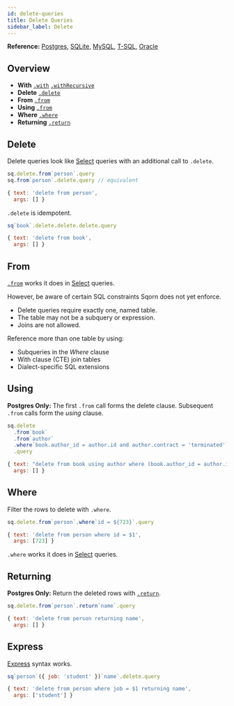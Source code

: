 ```yaml
---
id: delete-queries
title: Delete Queries
sidebar_label: Delete
---
```


**Reference:** [Postgres](https://www.postgresql.org/docs/current/sql-delete.html), [SQLite](https://www.sqlite.org/lang_delete.html), 
[MySQL](https://dev.mysql.com/doc/refman/en/delete.html), [T-SQL](https://docs.microsoft.com/en-us/sql/t-sql/statements/delete-transact-sql), [Oracle](https://docs.oracle.com/database/121/SQLRF/statements_8005.htm)

## Overview

* **With** [`.with`](select-queries#with) [`.withRecursive`](select-queries#recursive-ctes)
* **Delete** [`.delete`](#delete)
* **From** [`.from`](#from-1)
* **Using** [`.from`](#using-1)
* **Where** [`.where`](#where-1)
* **Returning** [`.return`](#returning)

## Delete

Delete queries look like [Select](select-queries) queries with an additional call to `.delete`.

```js
sq.delete.from`person`.query
sq.from`person`.delete.query // equivalent

{ text: 'delete from person',
  args: [] }
```

`.delete` is idempotent.

```js
sq`book`.delete.delete.delete.query

{ text: 'delete from book',
  args: [] }
```

## From

[`.from`](#from) works it does in [Select](select-queries) queries.

However, be aware of certain SQL constraints Sqorn does not yet enforce.

* Delete queries require exactly one, named table.
* The table may not be a subquery or expression.
* Joins are not allowed.

Reference more than one table by using:

* Subqueries in the *Where* clause
* With clause (CTE) join tables
* Dialect-specific SQL extensions

## Using

**Postgres Only:** The first `.from` call forms the delete clause. Subsequent `.from` calls form the *using* clause.

```js
sq.delete
  .from`book`
  .from`author`
  .where`book.author_id = author.id and author.contract = 'terminated'`
  .query

{ text: "delete from book using author where (book.author_id = author.id and author.contract = 'terminated')",
  args: [] }
```

## Where

Filter the rows to delete with `.where`.

```js
sq.delete.from`person`.where`id = ${723}`.query

{ text: 'delete from person where id = $1',
  args: [723] }
```

`.where` works it does in [Select](select-queries) queries.

## Returning

**Postgres Only:** Return the deleted rows with [`.return`](select-queries#select).

```js
sq.delete.from`person`.return`name`.query

{ text: 'delete from person returning name',
  args: [] }
```

## Express

[Express](select-queries#express) syntax works.

```js
sq`person`({ job: 'student' })`name`.delete.query

{ text: 'delete from person where job = $1 returning name',
  args: ['student'] }
```